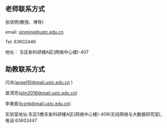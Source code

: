 ## 老师联系方式

张信明(教授、博导)

email: xinming@ustc.edu.cn

Tel:   63602446

地址： 东区新科研楼A区(网络中心楼)-407

## 助教联系方式

闫龙(angel10@mail.ustc.edu.cn )

苗清亮(qlm2016@mail.ustc.edu.cn)

李勇振(lyznk@mail.ustc.edu.cn)

实验室地址:东区5教东新科研楼A区(网络中心楼)-409(无线网络与大数据研究室),电话:63602447
